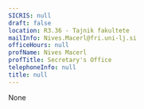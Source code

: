 ```yaml
---
SICRIS: null
draft: false
location: R3.36 - Tajnik fakultete
mailInfo: Nives.Macerl@fri.uni-lj.si
officeHours: null
profName: Nives Macerl
profTitle: Secretary's Office
telephoneInfo: null
title: null
---
```


None